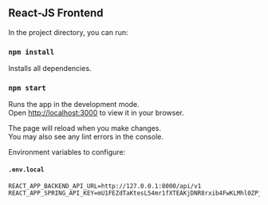 ## React-JS Frontend

In the project directory, you can run:

### `npm install`

Installs all dependencies.

### `npm start`

Runs the app in the development mode.\
Open [http://localhost:3000](http://localhost:3000) to view it in your browser.

The page will reload when you make changes.\
You may also see any lint errors in the console.

Environment variables to configure:

#### `.env.local`
```
REACT_APP_BACKEND_API_URL=http://127.0.0.1:8000/api/v1
REACT_APP_SPRING_API_KEY=mU1FEZdTaKtesL54mr1fXTEAKjDNR8rxib4FwKLMhl0ZPjclwAva96QThGn6WRmA
```
